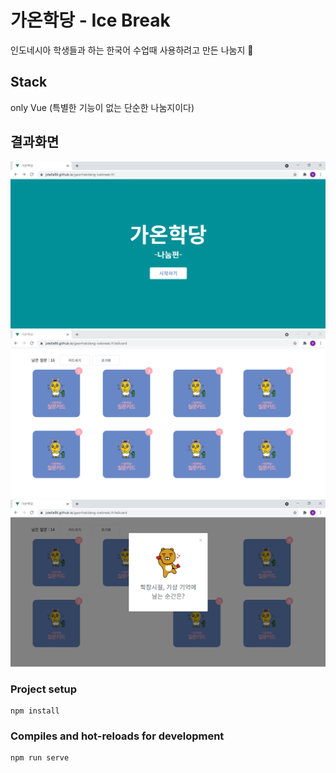 # 가온학당 - Ice Break

인도네시아 학생들과 하는 한국어 수업때 사용하려고 만든 나눔지 :purple_heart:

## Stack

only Vue
(특별한 기능이 없는 단순한 나눔지이다)

## 결과화면

![메인 실행화면](./readme/icebreak2.PNG)
![나눔지 실행화면1](./readme/icebreak1.png)
![나눔지 실행화면2](./readme/icebreak3.PNG)

### Project setup

```
npm install
```

### Compiles and hot-reloads for development

```
npm run serve
```
